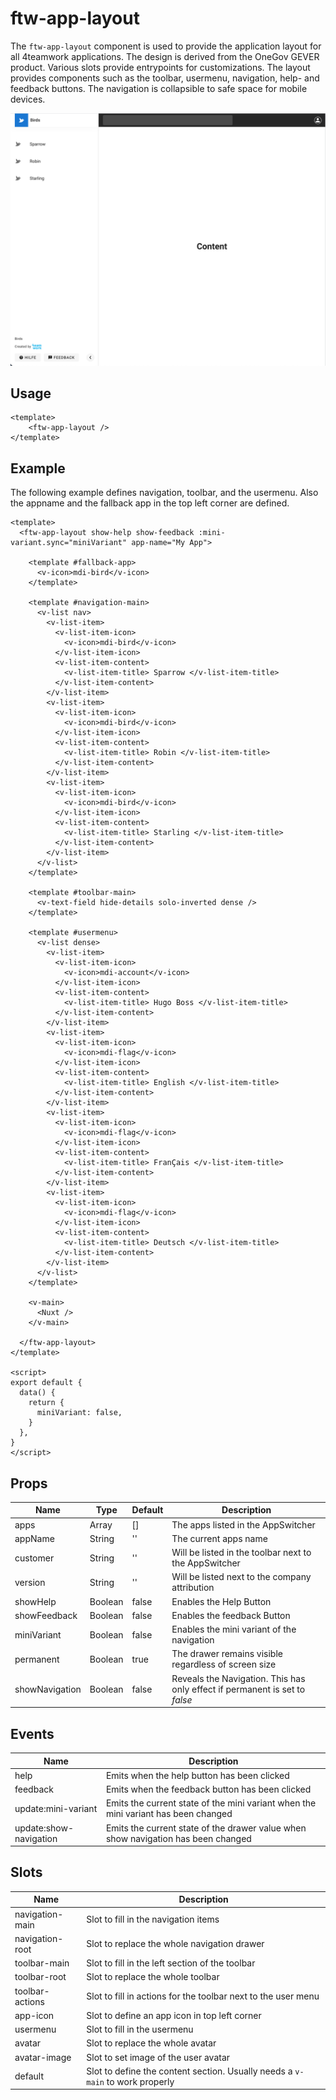 # ftw-app-layout

The `ftw-app-layout` component is used to provide the application layout for all 4teamwork applications.
The design is derived from the OneGov GEVER product. Various slots provide entrypoints for customizations.
The layout provides components such as the toolbar, usermenu, navigation, help- and feedback buttons.
The navigation is collapsible to safe space for mobile devices.

![App Switcher](./images/app_layout.png)

## Usage

``` vue
<template>
    <ftw-app-layout />
</template>
```

## Example

The following example defines navigation, toolbar, and the usermenu.
Also the appname and the fallback app in the top left corner are defined.

``` vue
<template>
  <ftw-app-layout show-help show-feedback :mini-variant.sync="miniVariant" app-name="My App">

    <template #fallback-app>
      <v-icon>mdi-bird</v-icon>
    </template>

    <template #navigation-main>
      <v-list nav>
        <v-list-item>
          <v-list-item-icon>
            <v-icon>mdi-bird</v-icon>
          </v-list-item-icon>
          <v-list-item-content>
            <v-list-item-title> Sparrow </v-list-item-title>
          </v-list-item-content>
        </v-list-item>
        <v-list-item>
          <v-list-item-icon>
            <v-icon>mdi-bird</v-icon>
          </v-list-item-icon>
          <v-list-item-content>
            <v-list-item-title> Robin </v-list-item-title>
          </v-list-item-content>
        </v-list-item>
        <v-list-item>
          <v-list-item-icon>
            <v-icon>mdi-bird</v-icon>
          </v-list-item-icon>
          <v-list-item-content>
            <v-list-item-title> Starling </v-list-item-title>
          </v-list-item-content>
        </v-list-item>
      </v-list>
    </template>

    <template #toolbar-main>
      <v-text-field hide-details solo-inverted dense />
    </template>

    <template #usermenu>
      <v-list dense>
        <v-list-item>
          <v-list-item-icon>
            <v-icon>mdi-account</v-icon>
          </v-list-item-icon>
          <v-list-item-content>
            <v-list-item-title> Hugo Boss </v-list-item-title>
          </v-list-item-content>
        </v-list-item>
        <v-list-item>
          <v-list-item-icon>
            <v-icon>mdi-flag</v-icon>
          </v-list-item-icon>
          <v-list-item-content>
            <v-list-item-title> English </v-list-item-title>
          </v-list-item-content>
        </v-list-item>
        <v-list-item>
          <v-list-item-icon>
            <v-icon>mdi-flag</v-icon>
          </v-list-item-icon>
          <v-list-item-content>
            <v-list-item-title> FranÇais </v-list-item-title>
          </v-list-item-content>
        </v-list-item>
        <v-list-item>
          <v-list-item-icon>
            <v-icon>mdi-flag</v-icon>
          </v-list-item-icon>
          <v-list-item-content>
            <v-list-item-title> Deutsch </v-list-item-title>
          </v-list-item-content>
        </v-list-item>
      </v-list>
    </template>

    <v-main>
      <Nuxt />
    </v-main>

  </ftw-app-layout>
</template>

<script>
export default {
  data() {
    return {
      miniVariant: false,
    }
  },
}
</script>
```

## Props

| Name           | Type    | Default | Description                                                                 |
|----------------|---------|---------|-----------------------------------------------------------------------------|
| apps           | Array   | []      | The apps listed in the AppSwitcher                                          |
| appName        | String  | ''      | The current apps name                                                       |
| customer       | String  | ''      | Will be listed in the toolbar next to the AppSwitcher                       |
| version        | String  | ''      | Will be listed next to the company attribution                              |
| showHelp       | Boolean | false   | Enables the Help Button                                                     |
| showFeedback   | Boolean | false   | Enables the feedback Button                                                 |
| miniVariant    | Boolean | false   | Enables the mini variant of the navigation                                  |
| permanent      | Boolean | true    | The drawer remains visible regardless of screen size                        |
| showNavigation | Boolean | false   | Reveals the Navigation. This has only effect if permanent is set to *false* |

## Events

| Name                   | Description                                                                        |
|------------------------|------------------------------------------------------------------------------------|
| help                   | Emits when the help button has been clicked                                        |
| feedback               | Emits when the feedback button has been clicked                                    |
| update:mini-variant    | Emits the current state of the mini variant when the mini variant has been changed |
| update:show-navigation | Emits the current state of the drawer value when show navigation has been changed  |

## Slots

| Name            | Description                                                                   |
|-----------------|-------------------------------------------------------------------------------|
| navigation-main | Slot to fill in the navigation items                                          |
| navigation-root | Slot to replace the whole navigation drawer                                   |
| toolbar-main    | Slot to fill in the left section of the toolbar                               |
| toolbar-root    | Slot to replace the whole toolbar                                             |
| toolbar-actions | Slot to fill in actions for the toolbar next to the user menu                 |
| app-icon        | Slot to define an app icon in top left corner                                 |
| usermenu        | Slot to fill in the usermenu                                                  |
| avatar          | Slot to replace the whole avatar                                              |
| avatar-image    | Slot to set image of the user avatar                                          |
| default         | Slot to define the content section. Usually needs a `v-main` to work properly |
